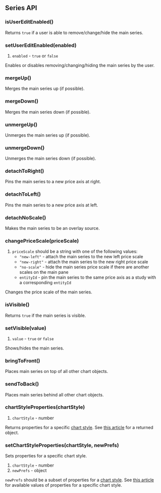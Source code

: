 ## Series API

### isUserEditEnabled()

Returns `true` if a user is able to remove/change/hide the main series.

### setUserEditEnabled(enabled)

1. `enabled` - `true` or `false`

Enables or disables removing/changing/hiding the main series by the user.

### mergeUp()

Merges the main series up (if possible).

### mergeDown()

Merges the main series down (if possible).

### unmergeUp()

Unmerges the main series up (if possible).

### unmergeDown()

Unmerges the main series down (if possible).

### detachToRight()

Pins the main series to a new price axis at right.

### detachToLeft()

Pins the main series to a new price axis at left.

### detachNoScale()

Makes the main series to be an overlay source.

### changePriceScale(priceScale)

1. `priceScale` should be a string with one of the following values:
   - `"new-left"` - attach the main series to the new left price scale
   - `"new-right"` - attach the main series to the new right price scale
   - `"no-scale"` - hide the main series price scale if there are another scales on the main pane
   - `entityId` - pin the main series to the same price axis as a study with a corresponding `entityId`

Changes the price scale of the main series.

### isVisible()

Returns `true` if the main series is visible.

### setVisible(value)

1. `value` - `true` or `false`

Shows/hides the main series.

### bringToFront()

Places main series on top of all other chart objects.

### sendToBack()

Places main series behind all other chart objects.

### chartStyleProperties(chartStyle)

1. `chartStyle` - number

Returns properties for a specific [chart style](https://github.com/Abolfazl2647/Charts/blob/main/Chart-Methods.md#setChartTypetype). See [this article](https://github.com/Abolfazl2647/Charts/blob/main/Chart-Style-Properties.md) for a returned object.

### setChartStyleProperties(chartStyle, newPrefs)

Sets properties for a specific chart style.

1. `chartStyle` - number
1. `newPrefs` - object

`newPrefs` should be a subset of properties for a [chart style](https://github.com/Abolfazl2647/Charts/blob/main/Chart-Methods.md#setChartTypetype).
See [this article](https://github.com/Abolfazl2647/Charts/blob/main/Chart-Style-Properties.md) for available values of properties for a specific chart style.
